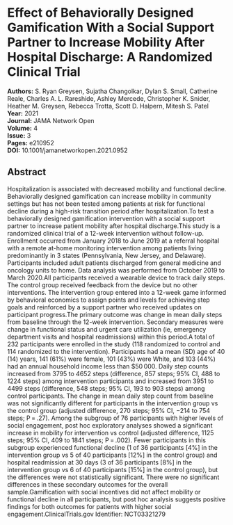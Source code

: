 # Effect of Behaviorally Designed Gamification With a Social Support Partner to Increase Mobility After Hospital Discharge: A Randomized Clinical Trial

**Authors:** S. Ryan Greysen, Sujatha Changolkar, Dylan S. Small, Catherine Reale, Charles A. L. Rareshide, Ashley Mercede, Christopher K. Snider, Heather M. Greysen, Rebecca Trotta, Scott D. Halpern, Mitesh S. Patel  
**Year:** 2021  
**Journal:** JAMA Network Open  
**Volume:** 4  
**Issue:** 3  
**Pages:** e210952  
**DOI:** 10.1001/jamanetworkopen.2021.0952  

## Abstract
Hospitalization is associated with decreased mobility and functional decline. Behaviorally designed gamification can increase mobility in community settings but has not been tested among patients at risk for functional decline during a high-risk transition period after hospitalization.To test a behaviorally designed gamification intervention with a social support partner to increase patient mobility after hospital discharge.This study is a randomized clinical trial of a 12-week intervention without follow-up. Enrollment occurred from January 2018 to June 2019 at a referral hospital with a remote at-home monitoring intervention among patients living predominantly in 3 states (Pennsylvania, New Jersey, and Delaware). Participants included adult patients discharged from general medicine and oncology units to home. Data analysis was performed from October 2019 to March 2020.All participants received a wearable device to track daily steps. The control group received feedback from the device but no other interventions. The intervention group entered into a 12-week game informed by behavioral economics to assign points and levels for achieving step goals and reinforced by a support partner who received updates on participant progress.The primary outcome was change in mean daily steps from baseline through the 12-week intervention. Secondary measures were change in functional status and urgent care utilization (ie, emergency department visits and hospital readmissions) within this period.A total of 232 participants were enrolled in the study (118 randomized to control and 114 randomized to the intervention). Participants had a mean (SD) age of 40 (14) years, 141 (61%) were female, 101 (43%) were White, and 103 (44%) had an annual household income less than $50 000. Daily step counts increased from 3795 to 4652 steps (difference, 857 steps; 95% CI, 488 to 1224 steps) among intervention participants and increased from 3951 to 4499 steps (difference, 548 steps; 95% CI, 193 to 903 steps) among control participants. The change in mean daily step count from baseline was not significantly different for participants in the intervention group vs the control group (adjusted difference, 270 steps; 95% CI, −214 to 754 steps; P = .27). Among the subgroup of 76 participants with higher levels of social engagement, post hoc exploratory analyses showed a significant increase in mobility for intervention vs control (adjusted difference, 1125 steps; 95% CI, 409 to 1841 steps; P = .002). Fewer participants in this subgroup experienced functional decline (1 of 36 participants [4%] in the intervention group vs 5 of 40 participants [12%] in the control group) and hospital readmission at 30 days (3 of 36 participants [8%] in the intervention group vs 6 of 40 participants [15%] in the control group), but the differences were not statistically significant. There were no significant differences in these secondary outcomes for the overall sample.Gamification with social incentives did not affect mobility or functional decline in all participants, but post hoc analysis suggests positive findings for both outcomes for patients with higher social engagement.ClinicalTrials.gov Identifier: NCT03321279

